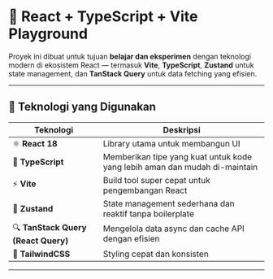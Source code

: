 # 🧩 React + TypeScript + Vite Playground

Proyek ini dibuat untuk tujuan **belajar dan eksperimen** dengan teknologi modern di ekosistem React — termasuk **Vite**, **TypeScript**, **Zustand** untuk state management, dan **TanStack Query** untuk data fetching yang efisien.

---

## 🚀 Teknologi yang Digunakan

| Teknologi | Deskripsi |
|------------|------------|
| ⚛️ **React 18** | Library utama untuk membangun UI |
| 🧩 **TypeScript** | Memberikan tipe yang kuat untuk kode yang lebih aman dan mudah di-maintain |
| ⚡ **Vite** | Build tool super cepat untuk pengembangan React |
| 🧠 **Zustand** | State management sederhana dan reaktif tanpa boilerplate |
| 🔍 **TanStack Query (React Query)** | Mengelola data async dan cache API dengan efisien |
| 🎨 **TailwindCSS** | Styling cepat dan konsisten |

---
